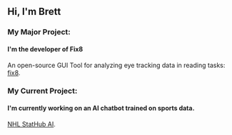 ## Hi, I'm Brett

### My Major Project:
#### I'm the developer of Fix8
An open-source GUI Tool for analyzing eye tracking data in reading tasks: [fix8](https://github.com/nalmadi/fix8).

### My Current Project:
#### I'm currently working on an AI chatbot trained on sports data.
[NHL StatHub AI](https://github.com/brettmt10/nhlstathubAI/).

